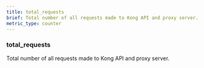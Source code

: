 ```yaml
---
title: total_requests
brief: Total number of all requests made to Kong API and proxy server.
metric_type: counter
---
```

### total_requests

Total number of all requests made to Kong API and proxy server.
